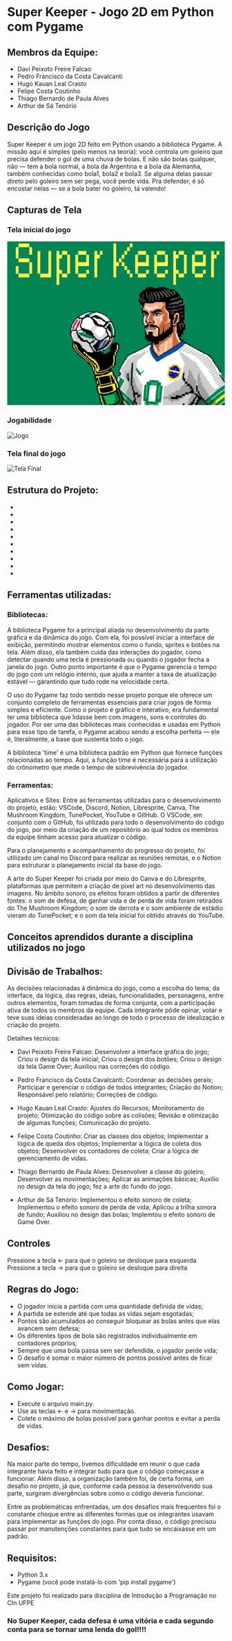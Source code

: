 
# Super Keeper - Jogo 2D em Python com Pygame

## Membros da Equipe:
- Davi Peixoto Freire Falcao
- Pedro Francisco da Costa Cavalcanti
- Hugo Kauan Leal Crasto
- Felipe Costa Coutinho
- Thiago Bernardo de Paula Alves
- Arthur de Sá Tenório



## Descrição do Jogo
Super Keeper é um jogo 2D feito em Python usando a biblioteca Pygame. A missão aqui é simples (pelo menos na teoria): você controla um goleiro que precisa defender o gol de uma chuva de bolas. E não são bolas qualquer, não — tem a bola normal, a bola da Argentina e a bola da Alemanha, também conhecidas como bola1, bola2 e bola3. Se alguma delas passar direto pelo goleiro sem ser pega, você perde vida. Pra defender, é só encostar nelas — se a bola bater no goleiro, tá valendo!




## Capturas de Tela
### Tela inicial do jogo
![Tela de inicio](https://github.com/codebyThiagoA/Super_Keeper/blob/Merge-/designs/Tela_inicial.png?raw=true)

### Jogabilidade
![Jogo](https://github.com/julianatalita/projetoIP/assets/136331050/1d3c6e4f-0ccb-46a3-9f5d-509af66a25e2)

### Tela final do jogo
![Tela Final](https://github.com/julianatalita/projetoIP/assets/136331050/00f035f2-3aba-44fb-8ab1-9fc5562123dd)





## Estrutura do Projeto:


- 
- 
- 
- 
- 
- 
- 
- 
- 
- 


## Ferramentas utilizadas:

### Bibliotecas:

A biblioteca Pygame foi a principal aliada no desenvolvimento da parte gráfica e da dinâmica do jogo. Com ela, foi possível iniciar a interface de exibição, permitindo mostrar elementos como o fundo, sprites e botões na tela. Além disso, ela também cuida das interações do jogador, como detectar quando uma tecla é pressionada ou quando o jogador fecha a janela do jogo. Outro ponto importante é que o Pygame gerencia o tempo do jogo com um relógio interno, que ajuda a manter a taxa de atualização estável — garantindo que tudo rode na velocidade certa.

O uso do Pygame faz todo sentido nesse projeto porque ele oferece um conjunto completo de ferramentas essenciais para criar jogos de forma simples e eficiente. Como o projeto é gráfico e interativo, era fundamental ter uma biblioteca que lidasse bem com imagens, sons e controles do jogador. Por ser uma das bibliotecas mais conhecidas e usadas em Python para esse tipo de tarefa, o Pygame acabou sendo a escolha perfeita — ele é, literalmente, a base que sustenta todo o jogo.


A biblioteca 'time' é uma biblioteca padrão em Python que fornece funções relacionadas ao tempo. Aqui, a função time é necessária para a utilização do crônometro que mede o tempo de sobrevivência do jogador.


### Ferramentas:
Aplicativos e Sites:
Entre as ferramentas utilizadas para o desenvolvimento do projeto, estão: VSCode, Discord, Notion, Libresprite, Canva, The Mushroom Kingdom, TunePocket, YouTube e GitHub. O VSCode, em conjunto com o GitHub, foi utilizado para todo o desenvolvimento do código do jogo, por meio da criação de um repositório ao qual todos os membros da equipe tinham acesso para atualizar o código.

Para o planejamento e acompanhamento do progresso do projeto, foi utilizado um canal no Discord para realizar as reuniões remotas, e o Notion para estruturar o planejamento inicial da base do jogo.

A arte do Super Keeper foi criada por meio do Canva e do Libresprite, plataformas que permitem a criação de pixel art no desenvolvimento das imagens.
No âmbito sonoro, os efeitos foram obtidos a partir de diferentes fontes: o som de defesa, de ganhar vida e de perda de vida foram retirados do The Mushroom Kingdom; o som de derrota e o som ambiente de estádio vieram do TunePocket; e o som da tela inicial foi obtido através do YouTube.





## Conceitos aprendidos durante a disciplina utilizados no jogo
















## Divisão de Trabalhos:
As decisões relacionadas à dinâmica do jogo, como a escolha do tema, da interface, da lógica, das regras, ideias, funcionalidades, personagens, entre outros elementos, foram tomadas de forma conjunta, com a participação ativa de todos os membros da equipe. Cada integrante pôde opinar, votar e teve suas ideias consideradas ao longo de todo o processo de idealização e criação do projeto.

Detalhes técnicos:

- Davi Peixoto Freire Falcao:
    Desenvolver a interface gráfica do jogo;
    Criou o design da tela inicial;
    Criou o design dos botões;
    Criou o design da tela Game Over;
    Auxiliou nas correções do código.

- Pedro Francisco da Costa Cavalcanti:
    Coordenar as decisões gerais;
    Participar e gerenciar o código de todos integrantes;
    Criação do Notion;
    Responsável pelo relatório;
    Correções de código.

- Hugo Kauan Leal Crasto:
    Ajustes do Recursos;
    Monitoramento do projeto;
    Otimização do código sobre as colisões;
    Revisão e otimização de algumas funções;
    Comunicação do projeto.
    

- Felipe Costa Coutinho:
    Criar as classes dos objetos;
    Implementar a lógica de queda dos objetos;
    Implementar a lógica de coleta dos objetos;
    Desenvolver os contadores de coleta;
    Criar a lógica de gerenciamento de vidas.

- Thiago Bernardo de Paula Alves:
    Desenvolver a classe do goleiro;
    Desenvolver as movimentações;
    Aplicar as animações básicas;
    Auxilio no design da tela do jogo;
    fez a arte do fundo do jogo.

- Arthur de Sá Tenório:
    Implementou o efeito sonoro de coleta;
    Implementou o efeito sonoro de perda de vida;
    Aplicou a trilha sonora de fundo;
    Auxiliou no design das bolas;
    Implemtou o efeito sonoro de Game Over.


## Controles
Pressione a tecla <- para que o goleiro se desloque para esquerda
Pressione a tecla -> para que o goleiro se desloque para direita

## Regras do Jogo:
- O jogador inicia a partida com uma quantidade definida de vidas;
- A partida se estende até que todas as vidas sejam esgotadas;
- Pontos são acumulados ao conseguir bloquear as bolas antes que elas avancem sem defesa;
- Os diferentes tipos de bola são registrados individualmente em contadores próprios;
- Sempre que uma bola passa sem ser defendida, o jogador perde vida;
- O desafio é somar o maior número de pontos possível antes de ficar sem vidas.


## Como Jogar:
- Execute o arquivo main.py.
- Use as teclas <- e -> para movimentação.
- Colete o máximo de bolas possível para ganhar pontos e evitar a perda de vidas.


## Desafios:
Na maior parte do tempo, tivemos dificuldade em reunir o que cada integrante havia feito e integrar tudo para que o código começasse a funcionar. Além disso, a organização também foi, de certa forma, um desafio no projeto, já que, conforme cada pessoa ia desenvolvendo sua parte, surgiram divergências sobre como o código deveria funcionar.

Entre as problemáticas enfrentadas, um dos desafios mais frequentes foi o constante choque entre as diferentes formas que os integrantes usavam para implementar as funções do jogo. Por conta disso, o código precisou passar por manutenções constantes para que tudo se encaixasse em um padrão.


## Requisitos:
- Python 3.x
- Pygame (você pode instalá-lo com 'pip install pygame')


Este projeto foi realizado para disciplina de Introdução à Programação no CIn UFPE

### No Super Keeper, cada defesa é uma vitória e cada segundo conta para se tornar uma lenda do gol!!!!



